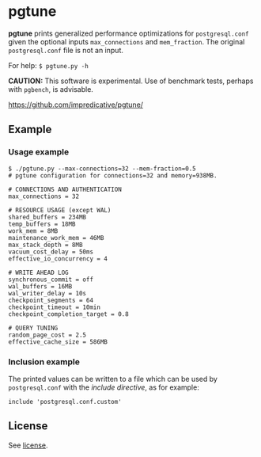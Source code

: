 # pgtune

**pgtune** prints generalized performance optimizations for `postgresql.conf` given the optional inputs `max_connections` and `mem_fraction`. The original `postgresql.conf` file is not an input.

For help: `$ pgtune.py -h`

**CAUTION:** This software is experimental. Use of benchmark tests, perhaps with `pgbench`, is advisable.

https://github.com/impredicative/pgtune/

## Example
### Usage example
```
$ ./pgtune.py --max-connections=32 --mem-fraction=0.5
# pgtune configuration for connections=32 and memory=938MB.

# CONNECTIONS AND AUTHENTICATION
max_connections = 32

# RESOURCE USAGE (except WAL)
shared_buffers = 234MB
temp_buffers = 18MB
work_mem = 8MB
maintenance_work_mem = 46MB
max_stack_depth = 8MB
vacuum_cost_delay = 50ms
effective_io_concurrency = 4

# WRITE AHEAD LOG
synchronous_commit = off
wal_buffers = 16MB
wal_writer_delay = 10s
checkpoint_segments = 64
checkpoint_timeout = 10min
checkpoint_completion_target = 0.8

# QUERY TUNING
random_page_cost = 2.5
effective_cache_size = 586MB
```

### Inclusion example
The printed values can be written to a file which can be used by `postgresql.conf` with the *include directive*, as for example:

`include 'postgresql.conf.custom'`

## License

See [license](LICENSE).
